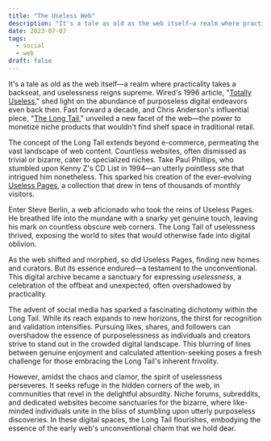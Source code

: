 ```yaml
---
title: "The Useless Web"
description: "It's a tale as old as the web itself—a realm where practicality takes a backseat, and uselessness reigns supreme. Countless websites, often dismissed as trivial or bizarre, cater to specialized niches. However, amidst the chaos and clamor, the spirit of uselessness perseveres. It seeks refuge in the hidden corners of the web, in communities that revel in the delightful absurdity."
date: 2023-07-07
tags:
  - social
  - web
draft: false
---
```


It's a tale as old as the web itself—a realm where practicality takes a backseat, and uselessness reigns supreme. Wired's 1996 article, "[Totally Useless](https://www.wired.com/1996/02/totally-useless/)," shed light on the abundance of purposeless digital endeavors even back then. Fast forward a decade, and Chris Anderson's influential piece, "[The Long Tail](https://www.wired.com/2004/10/tail/)," unveiled a new facet of the web—the power to monetize niche products that wouldn't find shelf space in traditional retail.

The concept of the Long Tail extends beyond e-commerce, permeating the vast landscape of web content. Countless websites, often dismissed as trivial or bizarre, cater to specialized niches. Take Paul Phillips, who stumbled upon Kenny Z's CD List in 1994—an utterly pointless site that intrigued him nonetheless. This sparked his creation of the ever-evolving [Useless Pages](https://web.archive.org/web/20000816121335/http://www.go2net.com/useless/history.html), a collection that drew in tens of thousands of monthly visitors.

Enter Steve Berlin, a web aficionado who took the reins of Useless Pages. He breathed life into the mundane with a snarky yet genuine touch, leaving his mark on countless obscure web corners. The Long Tail of uselessness thrived, exposing the world to sites that would otherwise fade into digital oblivion.

As the web shifted and morphed, so did Useless Pages, finding new homes and curators. But its essence endured—a testament to the unconventional. This digital archive became a sanctuary for expressing _uselessness_, a celebration of the offbeat and unexpected, often overshadowed by practicality.

The advent of social media has sparked a fascinating dichotomy within the Long Tail. While its reach expands to new horizons, the thirst for recognition and validation intensifies. Pursuing likes, shares, and followers can overshadow the essence of purposelessness as individuals and creators strive to stand out in the crowded digital landscape. This blurring of lines between genuine enjoyment and calculated attention-seeking poses a fresh challenge for those embracing the Long Tail's inherent frivolity.

However, amidst the chaos and clamor, the spirit of uselessness perseveres. It seeks refuge in the hidden corners of the web, in communities that revel in the delightful absurdity. Niche forums, subreddits, and dedicated websites become sanctuaries for the bizarre, where like-minded individuals unite in the bliss of stumbling upon utterly purposeless discoveries. In these digital spaces, the Long Tail flourishes, embodying the essence of the early web's unconventional charm that we hold dear.
